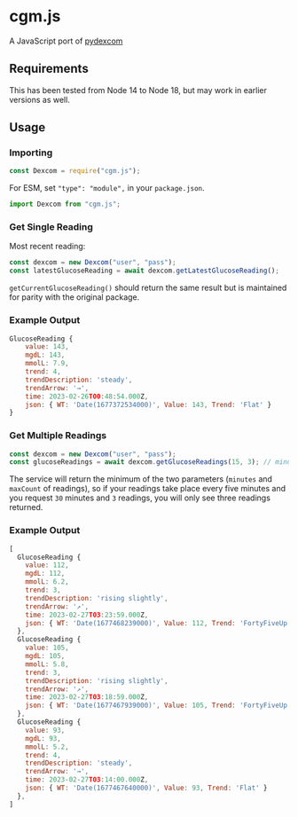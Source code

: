 # cgm.js

A JavaScript port of [pydexcom](https://github.com/gagebenne/pydexcom)

## Requirements

This has been tested from Node 14 to Node 18, but may work in earlier versions as well.

## Usage

### Importing

```js
const Dexcom = require("cgm.js");
```

For ESM, set `"type": "module",` in your `package.json`.

```js
import Dexcom from "cgm.js";
```

### Get Single Reading

Most recent reading:

```js
const dexcom = new Dexcom("user", "pass");
const latestGlucoseReading = await dexcom.getLatestGlucoseReading();
```

`getCurrentGlucoseReading()` should return the same result but is maintained for parity with the original package.

### Example Output

```js
GlucoseReading {
    value: 143,
    mgdL: 143,
    mmolL: 7.9,
    trend: 4,
    trendDescription: 'steady',
    trendArrow: '→',
    time: 2023-02-26T00:48:54.000Z,
    json: { WT: 'Date(1677372534000)', Value: 143, Trend: 'Flat' }
}
```

### Get Multiple Readings

```js
const dexcom = new Dexcom("user", "pass");
const glucoseReadings = await dexcom.getGlucoseReadings(15, 3); // minutes and number of readings readings
```

The service will return the minimum of the two parameters (`minutes` and `maxCount` of readings), so if your readings take place every five minutes and you request `30` minutes and `3` readings, you will only see three readings returned.

### Example Output

```js
[
  GlucoseReading {
    value: 112,
    mgdL: 112,
    mmolL: 6.2,
    trend: 3,
    trendDescription: 'rising slightly',
    trendArrow: '↗',
    time: 2023-02-27T03:23:59.000Z,
    json: { WT: 'Date(1677468239000)', Value: 112, Trend: 'FortyFiveUp' }
  },
  GlucoseReading {
    value: 105,
    mgdL: 105,
    mmolL: 5.8,
    trend: 3,
    trendDescription: 'rising slightly',
    trendArrow: '↗',
    time: 2023-02-27T03:18:59.000Z,
    json: { WT: 'Date(1677467939000)', Value: 105, Trend: 'FortyFiveUp' }
  },
  GlucoseReading {
    value: 93,
    mgdL: 93,
    mmolL: 5.2,
    trend: 4,
    trendDescription: 'steady',
    trendArrow: '→',
    time: 2023-02-27T03:14:00.000Z,
    json: { WT: 'Date(1677467640000)', Value: 93, Trend: 'Flat' }
  },
]
```
